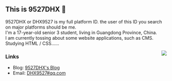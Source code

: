 ## This is 9527DHX 👋

9527DHX or DHX9527 is my full platform ID. the user of this ID you search on major platforms should be me.  
I'm a 17-year-old senior 3 student, living in Guangdong Province, China.  
I am currently tossing about some website applications, such as CMS.  
Studying HTML / CSS......  

<img align="right" src="https://github-readme-stats.vercel.app/api?username=9527DHX&show_icons=true"/>

### Links

* Blog: [9527DHX's Blog](https://9527dhx.top/)
* Email: [DHX9527#qq.com](mailto:DHX9527@qq.com)





<!--
**9527DHX/9527DHX** is a ✨ _special_ ✨ repository because its `README.md` (this file) appears on your GitHub profile.

Here are some ideas to get you started:

- 🔭 I’m currently working on ...
- 🌱 I’m currently learning ...
- 👯 I’m looking to collaborate on ...
- 🤔 I’m looking for help with ...
- 💬 Ask me about ...
- 📫 How to reach me: ...
- 😄 Pronouns: ...
- ⚡ Fun fact: ...
-->


